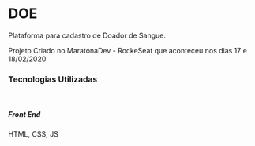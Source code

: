 # DOE
Plataforma para cadastro de Doador de Sangue.

Projeto Criado no MaratonaDev - RockeSeat
que aconteceu nos dias 17 e 18/02/2020

<h3>Tecnologias Utilizadas</h3> <br>
<h5>Front End</h5>
HTML, CSS, JS



